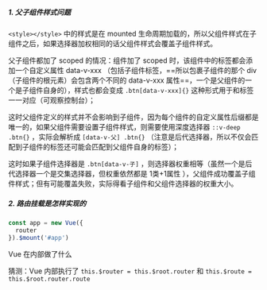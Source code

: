 ##### 1. 父子组件样式问题

`<style></style>` 中的样式是在 mounted 生命周期加载的，所以父组件样式在子组件之后，如果选择器加权相同的话父组件样式会覆盖子组件样式。

父子组件都加了 scoped 的情况：组件加了 scoped 时，该组件中的标签都会添加一个自定义属性 data-v-xxx （包括子组件标签，==所以包裹子组件的那个 div （子组件的根元素）会包含两个不同的 data-v-xxx 属性==，一个是父组件的一个是子组件自身的），样式也都会变成 `.btn[data-v-xxx]{}` 这种形式用于和标签一一对应（可观察控制台）；

这时父组件定义的样式并不会影响到子组件，因为每个组件的自定义属性后缀都是唯一的，如果父组件需要设置子组件样式，则需要使用深度选择器 `::v-deep .btn{}` ，实际会解析成 `[data-v-父] .btn{}` （注意是后代选择器，所以不仅会匹配到子组件的标签还可能会匹配到父组件自身的标签）；

这时如果子组件选择器是 `.btn[data-v-子]` ，则选择器权重相等（虽然一个是后代选择器一个是交集选择器，但权重依然都是 1类+1属性 ），父组件成功覆盖子组件样式；但有可能覆盖失败，实际得看子组件和父组件选择器的权重大小。



##### 2. 路由挂载是怎样实现的

```js
const app = new Vue({
  router
}).$mount('#app')
```

Vue 在内部做了什么

猜测：Vue 内部执行了 `this.$router = this.$root.router` 和 `this.$route = this.$root.router.route`
